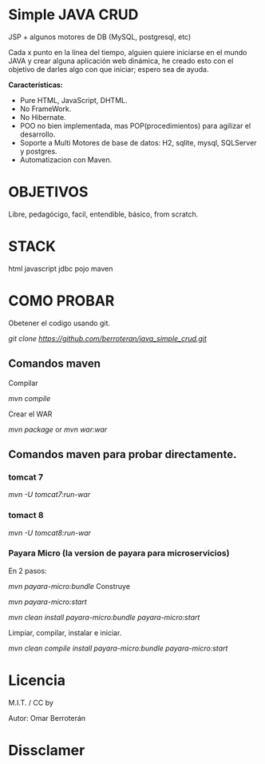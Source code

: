 # Simple JAVA CRUD 
JSP + algunos motores de DB (MySQL, postgresql, etc)

Cada x punto en la línea del tiempo, alguien quiere iniciarse en el mundo JAVA y crear alguna aplicación web dinámica, he creado esto con el objetivo de darles algo con que iniciar; espero sea de ayuda.


**Características:**
- Pure HTML, JavaScript, DHTML.
- No FrameWork.
- No Hibernate.
- POO no bien implementada, mas POP(procedimientos) para agilizar el desarrollo.
- Soporte a Multi Motores de base de datos: H2, sqlite, mysql, SQLServer y postgres.
- Automatizacion con Maven.

# OBJETIVOS
Libre, pedagócigo, facil, entendible, básico, from scratch.


# STACK

html
javascript
jdbc
pojo
maven


# COMO PROBAR

Obetener el codigo usando  git. 

*git clone https://github.com/berroteran/java_simple_crud.git*


## Comandos maven
Compilar

*mvn compile*

Crear el WAR

*mvn package*  or *mvn war:war*





## Comandos maven para probar directamente.


### tomcat 7
 
  *mvn -U tomcat7:run-war*

### tomact 8

  *mvn -U tomcat8:run-war*

### Payara Micro (la version de payara para microservicios)

 En 2 pasos: 
  
  *mvn payara-micro:bundle*  Construye
 
  *mvn payara-micro:start*

  *mvn clean install payara-micro:bundle payara-micro:start*
  
 Limpiar, compilar, instalar e iniciar.
 
  *mvn clean compile install payara-micro:bundle payara-micro:start*




# Licencia
M.I.T. /  CC by

Autor:
Omar Berroterán


# Dissclamer

